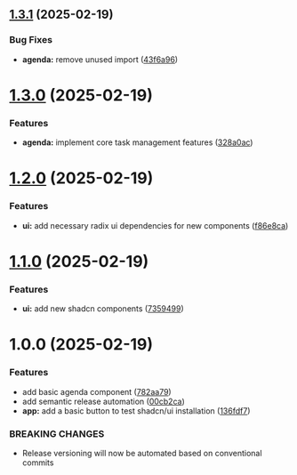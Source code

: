 ## [1.3.1](https://github.com/Fx64b/m324-agenda/compare/v1.3.0...v1.3.1) (2025-02-19)


### Bug Fixes

* **agenda:** remove unused import ([43f6a96](https://github.com/Fx64b/m324-agenda/commit/43f6a9660c5992dcaa3adb64a24d0f416b831ce0))

# [1.3.0](https://github.com/Fx64b/m324-agenda/compare/v1.2.0...v1.3.0) (2025-02-19)


### Features

* **agenda:** implement core task management features ([328a0ac](https://github.com/Fx64b/m324-agenda/commit/328a0acfc890a0395087a57d6f377fbfe0a427c1))

# [1.2.0](https://github.com/Fx64b/m324-agenda/compare/v1.1.0...v1.2.0) (2025-02-19)


### Features

* **ui:** add necessary radix ui dependencies for new components ([f86e8ca](https://github.com/Fx64b/m324-agenda/commit/f86e8ca610b4caee7aeba2e3bbc3f68c1e3ee679))

# [1.1.0](https://github.com/Fx64b/m324-agenda/compare/v1.0.0...v1.1.0) (2025-02-19)


### Features

* **ui:** add new shadcn components ([7359499](https://github.com/Fx64b/m324-agenda/commit/73594992e80015dbe024307f7600f0322c2e8508))

# 1.0.0 (2025-02-19)


### Features

* add basic agenda component ([782aa79](https://github.com/Fx64b/m324-agenda/commit/782aa79248a3939b00bab971a740436a75573276))
* add semantic release automation ([00cb2ca](https://github.com/Fx64b/m324-agenda/commit/00cb2cac953b1cead808b2056d5aeaaac8d4cc2c))
* **app:** add a basic button to test shadcn/ui installation ([136fdf7](https://github.com/Fx64b/m324-agenda/commit/136fdf719f1dd09dd20f2d0e79c53d314e310ba2))


### BREAKING CHANGES

* Release versioning will now be automated based on conventional commits
